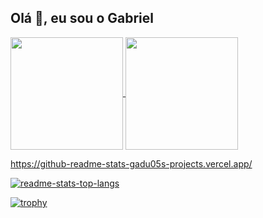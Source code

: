 ## Olá 👋, eu sou o Gabriel 



 <div>
   <a href="https://github.com/Gadu05">
    <img align="center" height="180em" src="https://github-readme-stats-gadu05s-projects.vercel.app/api?username=Gadu05&count_private=true&show_icons=true&theme=tokyonight"/>
  </a>
  
  <a href="https://github.com/Gadu05">
    <img align="center" height="180em" src="https://github-readme-stats-gadu05s-projects.vercel.app/api/top-langs/?username=Gadu05&count_private=true&layout=compact&theme=tokyonight" />
  </a>
</div>

https://github-readme-stats-gadu05s-projects.vercel.app/

[![readme-stats-top-langs](https://github-readme-stats-gadu05s-projects.vercel.app/api/top-langs/?username=Gadu05&count_private=true&layout=compact&theme=tokyonight)](https://github.com/Gadu05)

[![trophy](https://github-profile-trophy.vercel.app/?username=gadu05&theme=onedark)](https://github.com/ryo-ma/github-profile-trophy)

<!--
**Gadu05/Gadu05** is a ✨ _special_ ✨ repository because its `README.md` (this file) appears on your GitHub profile.

Here are some ideas to get you started:

- 🔭 I’m currently working on ...
- 🌱 I’m currently learning ...
- 👯 I’m looking to collaborate on ...
- 🤔 I’m looking for help with ...
- 💬 Ask me about ...
- 📫 How to reach me: ...
- 😄 Pronouns: ...
- ⚡ Fun fact: ...
-->

